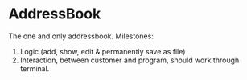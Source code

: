 # AddressBook
The one and only addressbook.
Milestones:
1. Logic (add, show, edit & permanently save as file)
2. Interaction, between customer and program, should work through terminal.